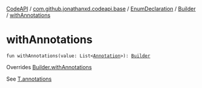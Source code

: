 [CodeAPI](../../../index.md) / [com.github.jonathanxd.codeapi.base](../../index.md) / [EnumDeclaration](../index.md) / [Builder](index.md) / [withAnnotations](.)

# withAnnotations

`fun withAnnotations(value: List<`[`Annotation`](../../-annotation/index.md)`>): `[`Builder`](index.md)

Overrides [Builder.withAnnotations](../../-annotable/-builder/with-annotations.md)

See [T.annotations](#)

